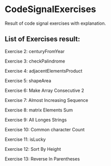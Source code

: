# CodeSignalExercises
Result of code signal exercises with explanation.

## List of Exercises result:

Exercise 2: centuryFromYear

Exercise 3: checkPalindrome

Exercise 4: adjacentElementsProduct

Exercise 5: shapeArea

Exercise 6: Make Array Consecutive 2

Exercise 7: Almost Increasing Sequence

Exercise 8: matrix Elements Sum

Exercise 9: All Longes Strings

Exercise 10: Common character Count

Exercise 11: isLucky

Exercise 12: Sort By Height

Exercise 13: Reverse In Parentheses

